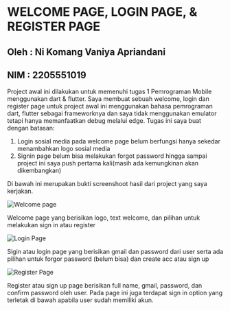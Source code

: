 # WELCOME PAGE, LOGIN PAGE, & REGISTER PAGE
## Oleh : Ni Komang Vaniya Apriandani 
## NIM  : 2205551019
Project awal ini dilakukan untuk memenuhi tugas 1 Pemrograman Mobile menggunakan dart & flutter. Saya membuat sebuah welcome, login dan register page untuk project awal ini menggunakan bahasa pemrograman dart,
flutter sebagai frameworknya dan saya tidak menggunakan emulator tetapi hanya memanfaatkan debug melalui edge. 
Tugas ini saya buat dengan batasan:
1. Login sosial media pada welcome page belum berfungsi hanya sekedar menambahkan logo sosial media
2. Signin page belum bisa melakukan forgot password hingga sampai project ini saya push pertama kali(masih ada kemungkinan akan dikembangkan)

Di bawah ini merupakan bukti screenshoot hasil dari project yang saya kerjakan. 

![Welcome page](https://github.com/vaniyaapriann/Pemrograman-Mobile-Flutter/assets/115131039/e9278c0c-c0a7-4aa3-a913-ba3466eaecd2)

Welcome page yang berisikan logo, text welcome, dan pilihan untuk melakukan sign in atau register

![Login Page](https://github.com/vaniyaapriann/Pemrograman-Mobile-Flutter/assets/115131039/df169961-5a70-4c49-93f5-fcd7ac977d3e)

Sigin atau login page yang berisikan gmail dan password dari user serta ada pilihan untuk forgor password (belum bisa) dan create acc atau sign up

![Register Page](https://github.com/vaniyaapriann/Pemrograman-Mobile-Flutter/assets/115131039/28cf5f2e-4015-443d-9243-48caee689ae6)

Register atau sign up page berisikan full name, gmail, password, dan confirm password oleh user. Pada page ini juga terdapat sign in option yang terletak di bawah apabila user sudah memiliki akun. 




